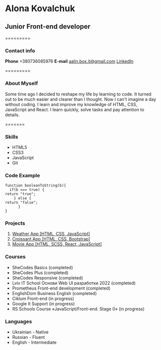 # Alona Kovalchuk

## Junior Front-end developer

=========

### **Contact info**

**Phone** +380736085976
**E-mail** aalin.box.it@gmail.com
[LinkedIn](https://www.linkedin.com/in/alona-k-277561236/)

=========

### **About Myself**

Some time ago I decided to reshape my life by learning to code. It turned out to be much easier and clearer than I thought. Now I can't imagine a day without coding. I learn and improve my knowledge of HTML, CSS, JavaScript and React. I learn quickly, solve tasks and pay attention to details.

=======

### **Skills**

-   HTML5
-   CSS3
-   JavaScript
-   Git

### **Code Example**

```
function booleanToString(b){
  if(b === true) {
return "true";
    } else {
return "false";
      }
}
```

### **Projects**

1.  [Weather App [HTML, CSS, JavaScript]](https://github.com/AaLin-Git/Weather-website)
2.  [Croissant App [HTML, CSS, Bootstrap]](https://github.com/AaLin-Git/Croissants)
3.  [Movie App [HTML, SCSS, React, JavaScript]](https://github.com/AaLin-Git/movie-website)

### **Courses**

-   SheCodes Basics (completed)
-   SheCodes Plus (completed)
-   SheCodes Responsive (completed)
-   Lviv IT School Основи Web UI разработки 2022 (completed)
-   Prometheus Front-end development (completed)
-   EnglishDom Business English (completed)
-   Ciklum Front-end (in progress)
-   Google It Support (in progress)
-   RS Schools Course «JavaScript/Front-end. Stage 0» (in progress)

### **Languages**

-   Ukrainian - Native
-   Russian - Fluent
-   English - Intermediate

